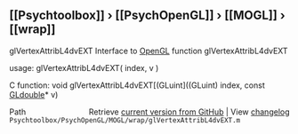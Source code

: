 ## [[Psychtoolbox]] &#8250; [[PsychOpenGL]] &#8250; [[MOGL]] &#8250; [[wrap]]

glVertexAttribL4dvEXT  Interface to [OpenGL](OpenGL) function glVertexAttribL4dvEXT  
  
usage:  glVertexAttribL4dvEXT( index, v )  
  
C function:  void glVertexAttribL4dvEXT[(GLuint]((GLuint) index, const [GLdouble](GLdouble)\* v)  




<div class="code_header" style="text-align:right;">
  <span style="float:left;">Path&nbsp;&nbsp;</span> <span class="counter">Retrieve <a href=
  "https://raw.github.com/Psychtoolbox-3/Psychtoolbox-3/beta/Psychtoolbox/PsychOpenGL/MOGL/wrap/glVertexAttribL4dvEXT.m">current version from GitHub</a> | View <a href=
  "https://github.com/Psychtoolbox-3/Psychtoolbox-3/commits/beta/Psychtoolbox/PsychOpenGL/MOGL/wrap/glVertexAttribL4dvEXT.m">changelog</a></span>
</div>
<div class="code">
  <code>Psychtoolbox/PsychOpenGL/MOGL/wrap/glVertexAttribL4dvEXT.m</code>
</div>

